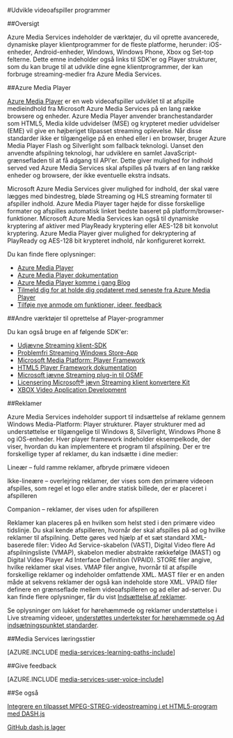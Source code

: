 <properties 
    pageTitle="Udvikle videoafspiller programmer" 
    description="Emnet indeholder links til Player strukturer og plug-ins, som du kan bruge til at udvikle dine egne klientprogrammer, der kan forbruge streaming-medier fra Media Services." 
    authors="Juliako" 
    manager="erikre" 
    editor="" 
    services="media-services" 
    documentationCenter=""/>

<tags 
    ms.service="media-services" 
    ms.workload="media" 
    ms.tgt_pltfrm="na" 
    ms.devlang="na" 
    ms.topic="article" 
    ms.date="09/26/2016"
    ms.author="juliako"/>


#<a name="develop-video-player-applications"></a>Udvikle videoafspiller programmer

##<a name="overview"></a>Oversigt

Azure Media Services indeholder de værktøjer, du vil oprette avancerede, dynamiske player klientprogrammer for de fleste platforme, herunder: iOS-enheder, Android-enheder, Windows, Windows Phone, Xbox og Set-top felterne. Dette emne indeholder også links til SDK'er og Player strukturer, som du kan bruge til at udvikle dine egne klientprogrammer, der kan forbruge streaming-medier fra Azure Media Services.

##<a name="azure-media-player"></a>Azure Media Player

[Azure Media Player](http://aka.ms/ampinfo) er en web videoafspiller udviklet til at afspille medieindhold fra Microsoft Azure Media Services på en lang række browsere og enheder. Azure Media Player anvender branchestandarder som HTML5, Media kilde udvidelser (MSE) og krypteret medier udvidelser (EME) vil give en højberiget tilpasset streaming oplevelse. Når disse standarder ikke er tilgængelige på en enhed eller i en browser, bruger Azure Media Player Flash og Silverlight som fallback teknologi. Uanset den anvendte afspilning teknologi, har udviklere en samlet JavaScript-grænsefladen til at få adgang til API'er. Dette giver mulighed for indhold served ved Azure Media Services skal afspilles på tværs af en lang række enheder og browsere, der ikke eventuelle ekstra indsats.

Microsoft Azure Media Services giver mulighed for indhold, der skal være lægges med bindestreg, bløde Streaming og HLS streaming formater til afspiller indhold. Azure Media Player tager højde for disse forskellige formater og afspilles automatisk linket bedste baseret på platform/browser-funktioner. Microsoft Azure Media Services kan også til dynamiske kryptering af aktiver med PlayReady kryptering eller AES-128 bit konvolut kryptering. Azure Media Player giver mulighed for dekryptering af PlayReady og AES-128 bit krypteret indhold, når konfigureret korrekt. 

Du kan finde flere oplysninger:

- [Azure Media Player](http://aka.ms/ampinfo)
- [Azure Media Player dokumentation](http://aka.ms/ampdocs) 
- [Azure Media Player komme i gang Blog](https://azure.microsoft.com/blog/2015/04/15/announcing-azure-media-player/)
- [Tilmeld dig for at holde dig opdateret med seneste fra Azure Media Player](http://aka.ms/ampsignup)
- [Tilføje nye anmode om funktioner, ideer, feedback](http://aka.ms/ampuservoice ) 


##<a name="other-tools-for-creating-player-applications"></a>Andre værktøjer til oprettelse af Player-programmer

Du kan også bruge en af følgende SDK'er:

- [Udjævne Streaming klient-SDK](http://www.iis.net/downloads/microsoft/smooth-streaming) 
- [Problemfri Streaming Windows Store-App](media-services-build-smooth-streaming-apps.md)
- [Microsoft Media Platform: Player Framework](http://playerframework.codeplex.com/) 
- [HTML5 Player Framework dokumentation](http://playerframework.codeplex.com/wikipage?title=HTML5%20Player&referringTitle=Documentation) 
- [Microsoft jævne Streaming plug-in til OSMF](https://www.microsoft.com/download/details.aspx?id=36057) 
- [Licensering Microsoft® jævn Streaming klient konvertere Kit](http://aka.ms/sspk) 
- [XBOX Video Application Development](http://xbox.create.msdn.com/) 
 

##<a name="advertising"></a>Reklamer

Azure Media Services indeholder support til indsættelse af reklame gennem Windows Media-Platform: Player strukturer. Player strukturer med ad understøttelse er tilgængelige til Windows 8, Silverlight, Windows Phone 8 og iOS-enheder. Hver player framework indeholder eksempelkode, der viser, hvordan du kan implementere et program til afspilning. Der er tre forskellige typer af reklamer, du kan indsætte i dine medier:

Lineær – fuld ramme reklamer, afbryde primære videoen

Ikke-lineære – overlejring reklamer, der vises som den primære videoen afspilles, som regel et logo eller andre statisk billede, der er placeret i afspilleren

Companion – reklamer, der vises uden for afspilleren

Reklamer kan placeres på en hvilken som helst sted i den primære video tidslinje. Du skal kende afspilleren, hvornår der skal afspilles på ad og hvilke reklamer til afspilning. Dette gøres ved hjælp af et sæt standard XML-baserede filer: Video Ad Service-skabelon (VAST), Digital Video flere Ad afspilningsliste (VMAP), skabelon medier abstrakte rækkefølge (MAST) og Digital Video Player Ad Interface Definition (VPAID). STORE filer angive, hvilke reklamer skal vises. VMAP filer angive, hvornår til at afspille forskellige reklamer og indeholder omfattende XML. MAST filer er en anden måde at sekvens reklamer der også kan indeholde store XML. VPAID filer definere en grænseflade mellem videoafspilleren og ad eller ad-server. Du kan finde flere oplysninger, får du vist [Indsættelse af reklamer](https://msdn.microsoft.com/library/dn387398.aspx).

Se oplysninger om lukket for hørehæmmede og reklamer understøttelse i Live streaming videoer, [understøttes undertekster for hørehæmmede og Ad indsætningspunktet standarder](https://msdn.microsoft.com/library/c49e0b4d-357e-4cca-95e5-2288924d1ff3#caption_ad).


##<a name="media-services-learning-paths"></a>Media Services læringsstier

[AZURE.INCLUDE [media-services-learning-paths-include](../../includes/media-services-learning-paths-include.md)]

##<a name="provide-feedback"></a>Give feedback

[AZURE.INCLUDE [media-services-user-voice-include](../../includes/media-services-user-voice-include.md)]

##<a name="see-also"></a>Se også

[Integrere en tilpasset MPEG-STREG-videostreaming i et HTML5-program med DASH.js](media-services-embed-mpeg-dash-in-html5.md)

[GitHub dash.js lager](https://github.com/Dash-Industry-Forum/dash.js)
 
